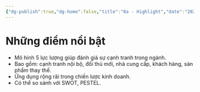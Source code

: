 ```yaml
---
{"dg-publish":true,"dg-home":false,"title":"0a - Highlight","date":"2025-03-09","tags":["sach","sach/su-that-ve-chien-luoc-canh-tranh"],"dg-path":"Books/06 - Sự thật về chiến lược cạnh tranh/0a - Highlight.md","permalink":"/books/06-su-that-ve-chien-luoc-canh-tranh/0a-highlight/","dgPassFrontmatter":true,"updated":"2025-03-09T10:45:22.396+07:00"}
---
```



# Những điểm nổi bật
- Mô hình 5 lực lượng giúp đánh giá sự cạnh tranh trong ngành.
- Bao gồm: cạnh tranh nội bộ, đối thủ mới, nhà cung cấp, khách hàng, sản phẩm thay thế.
- Ứng dụng rộng rãi trong chiến lược kinh doanh.
- Có thể so sánh với SWOT, PESTEL.


